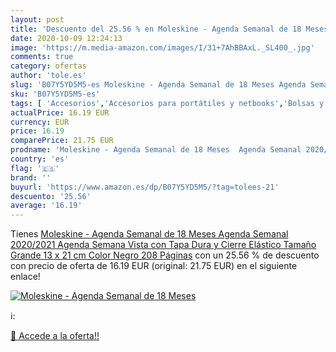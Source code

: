 ```yaml
---
layout: post
title: 'Descuento del 25.56 % en Moleskine - Agenda Semanal de 18 Meses  '
date: 2020-10-09 12:24:13
image: 'https://m.media-amazon.com/images/I/31+7AhBBAxL._SL400_.jpg'
comments: true
category: ofertas
author: 'tole.es'
slug: 'B07Y5YD5M5-es Moleskine - Agenda Semanal de 18 Meses Agenda Semanal...'
sku: 'B07Y5YD5M5-es'
tags: [ 'Accesorios','Accesorios para portátiles y netbooks','Bolsas y fundas para portátiles y netbooks','Informática','Mochilas para portátiles y netbooks','moleskine', ]
actualPrice: 16.19 EUR
currency: EUR
price: 16.19
comparePrice: 21.75 EUR
prodname: 'Moleskine - Agenda Semanal de 18 Meses  Agenda Semanal 2020/2021  Agenda Semana Vista con Tapa Dura y Cierre Elástico  Tamaño Grande 13 x 21 cm  Color Negro  208 Páginas'
country: 'es'
flag: '🇪🇸'
brand: ''
buyurl: 'https://www.amazon.es/dp/B07Y5YD5M5/?tag=tolees-21'
descuento: '25.56'
average: '16.19'
---
```


Tienes [Moleskine - Agenda Semanal de 18 Meses  Agenda Semanal 2020/2021  Agenda Semana Vista con Tapa Dura y Cierre Elástico  Tamaño Grande 13 x 21 cm  Color Negro  208 Páginas](https://www.amazon.es/dp/B07Y5YD5M5/?tag=tolees-21) con un 25.56 % de descuento con precio de oferta de 16.19 EUR (original: 21.75 EUR) en el siguiente enlace!

[![Moleskine - Agenda Semanal de 18 Meses  ](https://m.media-amazon.com/images/I/31+7AhBBAxL._SL400_.jpg)](https://www.amazon.es/dp/B07Y5YD5M5/?tag=tolees-21)

ℹ️:


[🛒 Accede a la oferta!!](https://www.amazon.es/dp/B07Y5YD5M5/?tag=tolees-21)
